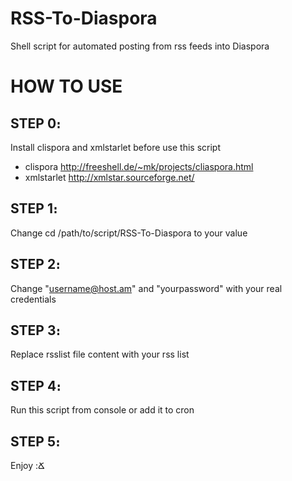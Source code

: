 # RSS-To-Diaspora

Shell script for automated posting from rss feeds into Diaspora 

# HOW TO USE


## STEP 0։ 

Install clispora and xmlstarlet before use this script    
  * clispora 			http://freeshell.de/~mk/projects/cliaspora.html
  * xmlstarlet 		http://xmlstar.sourceforge.net/

  
## STEP 1։ 
Change cd /path/to/script/RSS-To-Diaspora to your value

## STEP 2։ 
Change "username@host.am" and "yourpassword" with your real credentials

## STEP 3։ 
Replace rsslist file content with your rss list

## STEP 4։ 
Run this script from console or add it to cron

## STEP 5։ 
Enjoy :Ճ
